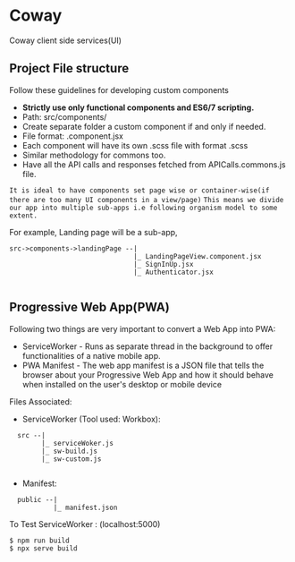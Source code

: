 # Coway
Coway client side services(UI)

## Project File structure
Follow these guidelines for developing custom components
* **Strictly use only functional components and ES6/7 scripting.**
* Path: src/components/<componentname>
* Create separate folder a custom component if and only if needed.
* File format: <componentname>.component.jsx
* Each component will have its own .scss file with format <componentname>.scss
* Similar methodology for commons too.
* Have all the API calls and responses fetched from APICalls.commons.js file.

```It is ideal to have components set page wise or container-wise(if there are too many UI components in a view/page)```
``This means we divide our app into multiple sub-apps i.e following organism model to some extent.``
 
For example, Landing page will be a sub-app,
```
src->components->landingPage --|
                               |_ LandingPageView.component.jsx
                               |_ SignInUp.jsx
                               |_ Authenticator.jsx
                               
```                
## Progressive Web App(PWA)
Following two things are very important to convert a Web App into PWA:
* ServiceWorker - Runs as separate thread in the background to offer functionalities of a native mobile app. 
* PWA Manifest - The web app manifest is a JSON file that tells the browser about your Progressive Web App and how it should behave when installed on the user's desktop or mobile device

Files Associated:
* ServiceWorker (Tool used: Workbox):
```
  src --|
        |_ serviceWoker.js
        |_ sw-build.js
        |_ sw-custom.js
                               
``` 
* Manifest:
```$xslt
  public --|
           |_ manifest.json

```

To Test ServiceWorker : (localhost:5000)
```$xslt
$ npm run build
$ npx serve build
```


                        



